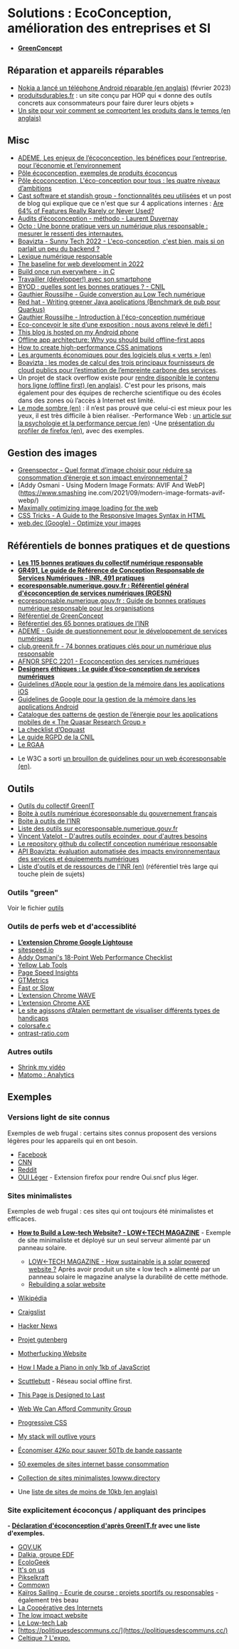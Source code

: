 # Solutions : EcoConception, amélioration des entreprises et SI

- **[GreenConcept](http://www.greenconcept-innovation.fr/wp-content/uploads/2020/02/greenconcept_21022020.pdf)**

## Réparation et appareils réparables 

- [Nokia a lancé un téléphone Android réparable (en anglais)](https://www.theguardian.com/technology/2023/feb/25/nokia-launches-diy-repairable-budget-android-phone) (février 2023)
- [produitsdurables.fr](https://www.produitsdurables.fr/) : un site conçu par HOP qui « donne des outils concrets aux consommateurs pour faire durer leurs objets »
- [Un site pour voir comment se comportent les produits dans le temps (en anglais)](https://www.looria.com/reviews)


## Misc

- [ADEME, Les enjeux de l’écoconception, les bénéfices pour l’entreprise, pour l’économie et l’environnement](https://www.ademe.fr/entreprises-monde-agricole/organiser-demarche-environnementale/dossier/ecoconcevoir-produits/enjeux-lecoconception-benefices-lentreprise-leconomie-lenvironnement)
- [Pôle écoconception, exemples de produits écoconçus](https://www.eco-conception.fr/static/exemple-de-produit-eco-concu.html)
- [Pôle écoconception, L'éco-conception pour tous : les quatre niveaux d’ambitions](https://www.eco-conception.fr/static/leco-conception-pour-tous.html)
- [Cast software et standish group - fonctionnalités peu utilisées](https://www.standishgroup.com/sample_research_files/Exceeding%20Value_Layout.pdf) et un post de blog qui explique que ce n'est que sur 4 applications internes : [Are 64% of Features Really Rarely or Never Used?](https://www.mountaingoatsoftware.com/blog/are-64-of-features-really-rarely-or-never-used/comments)
- [Audits d’écoconception - méthodo - Laurent Duvernay](https://ldevernay.github.io/green/2020/05/19/methodo.html)
- [Octo :  Une bonne pratique vers un numérique plus responsable : mesurer le ressenti des internautes.](https://blog.octo.com/une-bonne-pratique-vers-un-numerique-plus-responsable-mesurer-le-ressenti-des-internautes/)
- [Boavizta - Sunny Tech 2022 - L'eco-conception, c'est bien, mais si on parlait un peu du backend ? ](https://www.youtube.com/watch?v=k39JWYVx_cI)
- [Lexique numérique responsable](https://club.greenit.fr/doc/2018-05-ClubGreenIT-lexique-numerique_responsable-v1.8.3.pdf)
- [The baseline for web development in 2022](https://engineering.linecorp.com/en/blog/the-baseline-for-web-development-in-2022/)
- [Build once run everywhere - in C](https://justine.lol/cosmopolitan/index.html)
- [Travailler (développer!) avec son smartphone](https://medium.com/@l4em/il-y-a-un-ordinateur-dans-votre-poche-4fcc0146ff11)
- [BYOD : quelles sont les bonnes pratiques ? - CNIL](https://www.cnil.fr/fr/byod-quelles-sont-les-bonnes-pratiques)
- [Gauthier Roussilhe - Guide converstion au Low Tech numérique](http://gauthierroussilhe.com/fr/posts/convert-low-tech)
- [Red hat - Writing greener Java applications (Benchmark de pub pour Quarkus)](https://www.redhat.com/rhdc/managed-files/mi-greener-java-applications-detail-f32147pr-202211-en.pdf)
- [Gauthier Roussilhe - Introduction à l'éco-conception numérique](https://gauthierroussilhe.com/book/ademe/INTROECNUM.html)
- [Eco-concevoir le site d’une exposition : nous avons relevé le défi !](https://www.greenit.fr/2023/01/10/eco-concevoir-le-site-dune-exposition-nous-avons-releve-le-defi/)
- [This blog is hosted on my Android phone](https://androidblog.a.pinggy.io/)
- [Offline app architecture: Why you should build offline-first apps](https://www.techaheadcorp.com/blog/offline-app-architecture/)
- [How to create high-performance CSS animations](https://web.dev/animations-guide/)
- [Les arguments économiques pour des logiciels plus « verts » (en)](https://stateof.greensoftware.foundation/insights/green-software-business-case/)
- [Boavizta : les modes de calcul des trois principaux fournisseurs de cloud publics pour l’estimation de l’empreinte carbone des services](https://boavizta.org/blog/calculettes-carbone-clouds-providers).
- Un projet de stack overflow existe pour [rendre disponible le contenu hors ligne (offline first) (en anglais)](https://stackoverflow.blog/2022/10/20/introducing-the-overflow-offline-project/). C'est pour les prisons, mais également pour des équipes de recherche scientifique ou des écoles dans des zones où l’accès à Internet est limité.
- [Le mode sombre (en)](https://www.nngroup.com/articles/dark-mode-users-issues/) : il n’est pas prouvé que celui-ci est mieux pour les yeux, il est très difficile à bien réaliser.
-Performance Web : [un article sur la psychologie et la performance perçue (en)](https://www.speedcurve.com/blog/psychology-site-speed/)
-Une [présentation du profiler de firefox (en)](https://fosdem.org/2024/schedule/event/fosdem-2024-2716-firefox-power-profiling-a-powerful-visualization-of-web-sustainability/), avec des exemples.

## Gestion des images

- [Greenspector - Quel format d’image choisir pour réduire sa consommation d’énergie et son impact environnemental ?](https://greenspector.com/fr/quel-format-dimage-choisir-pour-reduire-sa-consommation-denergie-et-son-impact-environnemental/)
- [Addy Osmani - Using Modern Image Formats: AVIF And WebP](https://www.smashing
ine.com/2021/09/modern-image-formats-avif-webp/)
- [Maximally optimizing image loading for the web](https://www.industrialempathy.com/posts/image-optimizations/)
- [CSS Tricks - A Guide to the Responsive Images Syntax in HTML](https://css-tricks.com/a-guide-to-the-responsive-images-syntax-in-html/)
- [web.dec (Google) - Optimize your images](https://web.dev/fast/#optimize-your-images)


## Référentiels de bonnes pratiques et de questions

- **[Les 115 bonnes pratiques du collectif numérique responsable](https://collectif.greenit.fr/ecoconception-web/)**
- **[GR491, Le guide de Référence de Conception Responsable de Services Numériques - INR, 491 pratiques](https://gr491.isit-europe.org)**
- **[ecoresponsable.numerique.gouv.fr : Référentiel général d'écoconception de services numériques (RGESN)](https://ecoresponsable.numerique.gouv.fr/publications/referentiel-general-ecoconception/)**
- [ecoresponsable.numerique.gouv.fr : Guide de bonnes pratiques numérique responsable pour les organisations](https://ecoresponsable.numerique.gouv.fr/publications/bonnes-pratiques/)
- [Référentiel de GreenConcept](http://www.greenconcept-innovation.fr/wp-content/uploads/2020/02/greenconcept_21022020.pdf)
- [Référentiel des 65 bonnes pratiques de l’INR](https://institutnr.org/wp-content/uploads/2020/06/2020-v3-65-bonnes-pratiques-greenit.pdf)
- [ADEME - Guide de questionnement pour le développement de services numériques](https://librairie.ademe.fr/dechets-economie-circulaire/4739-guide-de-questionnement-pour-le-developpement-de-services-numeriques.html)
- [club.greenit.fr - 74 bonnes pratiques clés pour un numérique plus responsable](https://club.greenit.fr/doc/2022-06-GREENIT-Referentiel_maturite-v3.pdf)
- [AFNOR SPEC 2201 - Ecoconception des services numériques](https://www.boutique.afnor.org/fr-fr/norme/afnor-spec-2201/ecoconception-des-services-numeriques/fa203506/323315)
- **[Designers éthiques : Le guide d’éco-conception de services numériques](https://eco-conception.designersethiques.org/guide/)**
- [Guidelines d’Apple pour la gestion de la mémoire dans les applications iOS](https://developer.apple.com/library/archive/documentation/Performance/Conceptual/EnergyGuide-iOS/index.html)
- [Guidelines de Google pour la gestion de la mémoire dans les applications Android](https://developer.android.com/training/connectivity)
- [Catalogue des patterns de gestion de l’énergie pour les applications mobiles de « The Quasar Research Group »](https://tqrg.github.io/energy-patterns/#/)
- [La checklist d’Opquast](https://checklists.opquast.com/fr/assurance-qualite-web/)
- [Le guide RGPD de la CNIL](https://lincnil.github.io/Guide-RGPD-du-developpeur/)
- [Le RGAA](https://www.numerique.gouv.fr/publications/rgaa-accessibilite/)
* Le W3C a sorti [un brouillon de guidelines pour un web écoresponsable (en)](https://w3c.github.io/sustyweb/glance.html#abstract).

## Outils

- [Outils du collectif GreenIT](https://collectif.greenit.fr/outils.html)
- [Boite à outils numérique écoresponsable du gouvernement français](https://ecoresponsable.numerique.gouv.fr/publications/boite-outils/)
- [Boite à outils de l’INR](https://institutnr.org/outils-ecoconception-accessibilite)
- [Liste des outils sur ecoresponsable.numerique.gouv.fr](https://ecoresponsable.numerique.gouv.fr/publications/boite-outils/)
- [Vincent Vatelot - D'autres outils ecoindex, pour d'autres besoins](https://www.linkedin.com/pulse/dautres-outils-ecoindex-pour-besoins-vincent-vatelot/?originalSubdomain=fr)
- [Le repository github du collectif conception numérique responsable](https://github.com/orgs/cnumr/repositories?type=all)
- [API Boavizta: évaluation automatisée des impacts environnementaux des services et équipements numériques](https://boavizta.org/blog/boavizta-api-automated-evaluation-of-ict-impacts-on-the-environment)
- [Liste d'outils et de ressources de l'INR (en)](https://sustainableit-tools.isit-europe.org/) (référentiel très large qui touche plein de sujets)

### Outils "green"

Voir le fichier [outils](./outils.md)

### Outils de perfs web et d'accessiblité
- **[L’extension Chrome Google Lightouse](https://developers.google.com/web/tools/lighthouse/)**
- [sitespeed.io](https://www.sitespeed.io/)
- [Addy Osmani's 18-Point Web Performance Checklist ](https://dev.to/ben/addy-osmanis-18-point-web-performance-checklist-2e1)
- [Yellow Lab Tools](https://yellowlab.tools/)
- [Page Speed Insights](https://pagespeed.web.dev/)
- [GTMetrics](https://gtmetrix.com/)
- [Fast or Slow](https://www.fastorslow.com/)
- [L’extension Chrome WAVE](https://chrome.google.com/webstore/detail/wave-evaluation-tool/jbbplnpkjmmeebjpijfedlgcdilocofh)
- [L’extension Chrome AXE](https://chrome.google.com/webstore/detail/axe-devtools-web-accessib/lhdoppojpmngadmnindnejefpokejbdd)
- [Le site agissons d’Atalen permettant de visualiser différents types de handicaps](https://www.atalan.fr/agissons/fr/index.html)
- [colorsafe.c](http://colorsafe.co/)
- [ontrast-ratio.com](https://contrast-ratio.com/)

### Autres outils

- [Shrink my vidéo](https://shrink-my-video.herokuapp.com/shrink-my-video/)
- [Matomo : Analytics](https://fr.matomo.org/)

## Exemples

### Versions light de site connus

Exemples de web frugal : certains sites connus proposent des versions légères pour les appareils qui en ont besoin.

- [Facebook](https://mbasic.facebook.com/)
- [CNN](http://lite.cnn.com/en)
- [Reddit](https://old.reddit.com/)
- [OUI Léger](https://addons.mozilla.org/fr/firefox/addon/oui-light/) - Extension firefox pour rendre Oui.sncf plus léger.

### Sites minimalistes

Exemples de web frugal : ces sites qui ont toujours été minimalistes et efficaces.

- **[How to Build a Low-tech Website? - LOW←TECH MAGAZINE](https://solar.lowtechmagazine.com/2018/09/how-to-build-a-lowtech-website/)** - Exemple de site minimaliste et déployé sur un seul serveur alimenté par un panneau solaire.
  - [LOW←TECH MAGAZINE - How sustainable is a solar powered website ?](https://solar.lowtechmagazine.com/2020/01/how-sustainable-is-a-solar-powered-website.html) Après avoir produit un site « low tech » alimenté par un panneau solaire le magazine analyse la durabilité de cette méthode.
  - [Rebuilding a solar website](https://solar.lowtechmagazine.com/2023/06/rebuilding-a-solar-powered-website/)
- [Wikipédia](https://fr.wikipedia.org/wiki/Wikip%C3%A9dia:Accueil_principal)
- [Craigslist](https://paris.craigslist.org/)
- [Hacker News](https://news.ycombinator.com/)
- [Projet gutenberg](https://www.gutenberg.org)
- [Motherfucking Website](https://motherfuckingwebsite.com/)
- [How I Made a Piano in only 1kb of JavaScript](https://frankforce.com/?p=7617)
- [Scuttlebutt](https://scuttlebutt.nz/) - Réseau social offline first.

- [This Page is Designed to Last](https://jeffhuang.com/designed_to_last/)
- [Web We Can Afford Community Group](https://www.w3.org/community/wwca/)
- [Progressive CSS](https://ichimnetz.com/)
- [My stack will outlive yours](https://blog.steren.fr/2020/my-stack-will-outlive-yours/)
- [Économiser 42Ko pour sauver 50Tb de bande passante](https://welovedevs.com/fr/articles/rex-crispchat-economiser-42ko-pour-sauver-50tb-de-bande-passante/)
- [50 exemples de sites internet basse consommation ](https://www.linkedin.com/pulse/48-exemples-de-sites-internet-basse-consommation-c%C3%A9dric-liardet/)
- [Collection de sites minimalistes lowww.directory](https://www.lowww.directory/)
- Une [liste de sites de moins de 10kb (en anglais)](https://10kbclub.com/)

### Site explicitement écoconçus / appliquant des principes

**- [Déclaration d'écoconception d'après GreenIT.fr](https://declaration.greenit.fr/) avec une liste d'exemples.** 

- [GOV.UK](https://www.gov.uk/)
- [Dalkia, groupe EDF](https://www.dalkia.fr)
- [EcoloGeek](https://www.ecologeek.fr/)
- [It's on us](https://www.itsonus.fr/)
- [Pikselkraft](https://www.pikselkraft.com/)
- [Commown](https://commown.coop/)
- [Kaïros Sailing - Ecurie de course : projets sportifs ou responsables](https://www.kairos-jourdain.com/fr/sailing) - également très beau
- [La Coopérative des Internets](https://www.lacooperativedesinternets.fr/)
- [The low impact website](https://lowimpact.organicbasics.com/eur)
- [Le Low-tech Lab](https://lowtechlab.org/fr)
- [https://politiquesdescommuns.cc/](https://politiquesdescommuns.cc/)
- [Celtique ? L'expo.](https://www.exposition-celtique.bzh/)
